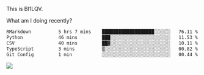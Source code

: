 This is BI1LQV.

What am I doing recently?

<!--START_SECTION:waka-->

```txt
RMarkdown          5 hrs 7 mins    ███████████████████░░░░░░   76.11 %
Python             46 mins         ███░░░░░░░░░░░░░░░░░░░░░░   11.53 %
CSV                40 mins         ██▓░░░░░░░░░░░░░░░░░░░░░░   10.11 %
TypeScript         3 mins          ▒░░░░░░░░░░░░░░░░░░░░░░░░   00.82 %
Git Config         1 min           ░░░░░░░░░░░░░░░░░░░░░░░░░   00.44 %
```

<!--END_SECTION:waka-->

<img src="https://github-readme-stats.vercel.app/api?username=bi1lqv&show_icons=true&count_private=true">
